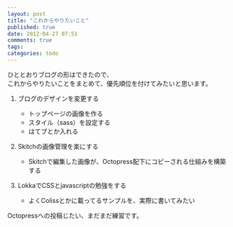 ```yaml
---
layout: post
title: "これからやりたいこと"
published: true
date: 2012-04-27 07:51
comments: true
tags: 
categories: todo 
---
```


ひととおりブログの形はできたので、  
これからやりたいことをまとめて、優先順位を付けてみたいと思います。  

1. ブログのデザインを変更する
    - トップページの画像を作る
    - スタイル（sass）を設定する
    - はてブとか入れる

2. Skitchの画像管理を楽にする
    - Skitchで編集した画像が、Octopress配下にコピーされる仕組みを構築する
3. LokkaでCSSとjavascriptの勉強をする
    - よくColissとかに載ってるサンプルを、実際に書いてみたい

Octopressへの投稿じたい、まだまだ練習です。
